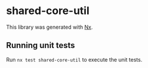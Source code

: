 # shared-core-util

This library was generated with [Nx](https://nx.dev).

## Running unit tests

Run `nx test shared-core-util` to execute the unit tests.
